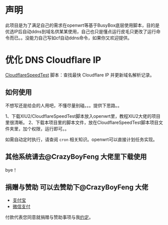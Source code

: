 # 声明
此项目是为了满足自己的需求在openwrt等基于BusyBox底层使用脚本，目的是优选IP后自动ddns到域名供某某使用，自己也只是懂点运行皮毛只更改了运行命令而已。。没能力自己写如cf自动ddns命令，如果你又欢迎提供。
# 优化 DNS Cloudflare IP
[CloudflareSpeedTest](https://github.com/XIU2/CloudflareSpeedTest) 脚本：查找最快 Cloudflare IP 并更新域名解析记录。


## 如何使用
不想写还是给会的人用吧，不懂尽量别碰。。。提供下思路。。

1、下载XIU2/CloudflareSpeedTest脚本放入openwrt里，教程XIU2大佬的项目里很清晰。
2、下载本项目里的脚本文件，放在CloudflareSpeedTest脚本项目文件夹里，加个权限，运行即可。。

如需自动定时执行，请查阅 `cron` 相关知识。openwrt可以直接计划任务实现。

## 其他系统请去@CrazyBoyFeng 大佬里下载使用
bye！

## 捐赠与赞助  可以去赞助下@CrazyBoyFeng 大佬
* [支付宝](https://user-images.githubusercontent.com/1733254/110204402-bbcabc80-7ead-11eb-8bbc-9be2041214c2.png)
* [微信支付](https://user-images.githubusercontent.com/1733254/110204405-bd948000-7ead-11eb-9c8a-13094e252d7a.png)

付款代表您同意就捐赠与赞助事项与我[约定](https://gist.github.com/CrazyBoyFeng/a53994e5cfb129110c150fb6ea802a87#file-donationandsponsorshipagreement-md)。
